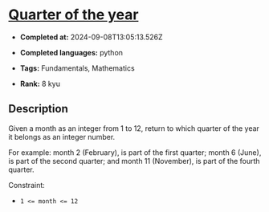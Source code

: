 # [Quarter of the year](https://www.codewars.com/kata/5ce9c1000bab0b001134f5af)

- **Completed at:** 2024-09-08T13:05:13.526Z

- **Completed languages:** python

- **Tags:** Fundamentals, Mathematics

- **Rank:** 8 kyu

## Description

Given a month as an integer from 1 to 12, return to which quarter of the year it belongs as an integer
 number.

For example: month 2 (February), is part of the first quarter; month 6 (June), is part of the second quarter; and month 11 (November), is part of the fourth quarter.

Constraint:
* `1 <= month <= 12`
